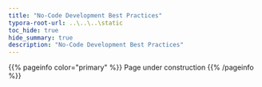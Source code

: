 ```yaml
---
title: "No-Code Development Best Practices"
typora-root-url: ..\..\..\static
toc_hide: true
hide_summary: true
description: "No-Code Development Best Practices"
---
```


{{% pageinfo color="primary" %}}
Page under construction
{{% /pageinfo %}}
